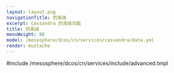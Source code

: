```yaml
---
layout: layout.pug
navigationTitle: 的高级
excerpt: Cassandra 的高级功能
title: 的高级
menuWeight: 80
model: /mesosphere/dcos/cn/services/cassandra/data.yml
render: mustache
---
```


#include /mesosphere/dcos/cn/services/include/advanced.tmpl
